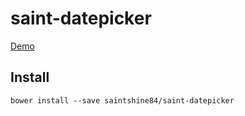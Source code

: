 
# saint-datepicker

[Demo](http://saintshine84.github.io/saint-datepicker/components/saint-datepicker/)

## Install
    bower install --save saintshine84/saint-datepicker
